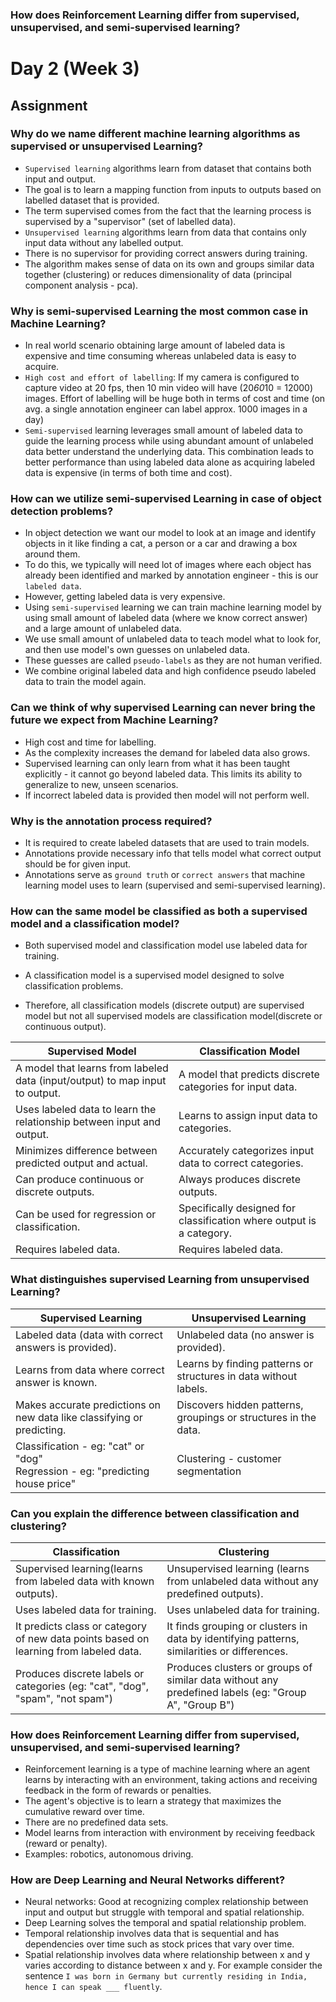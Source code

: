 ### How does Reinforcement Learning differ from supervised, unsupervised, and semi-supervised learning?

# Day 2 (Week 3)

## Assignment

### Why do we name different machine learning algorithms as supervised or unsupervised Learning?

- `Supervised learning` algorithms learn from dataset that contains both input and output.
- The goal is to learn a mapping function from inputs to outputs based on labelled dataset that is provided.
- The term supervised comes from the fact that the learning process is supervised by a "supervisor" (set of labelled data).
- `Unsupervised learning` algorithms learn from data that contains only input data without any labelled output.
- There is no supervisor for providing correct answers during training.
- The algorithm makes sense of data on its own and groups similar data together (clustering) or reduces dimensionality of data (principal component analysis - pca).

### Why is semi-supervised Learning the most common case in Machine Learning?

- In real world scenario obtaining large amount of labeled data is expensive and time consuming whereas unlabeled data is easy to acquire.
- `High cost and effort of labelling`: If my camera is configured to capture video at 20 fps, then 10 min video will have (20*60*10 = 12000) images. Effort of labelling will be huge both in terms of cost and time (on avg. a single annotation engineer can label approx. 1000 images in a day)
- `Semi-supervised` learning leverages small amount of labeled data to guide the learning process while using abundant amount of unlabeled data better understand the underlying data. This combination leads to better performance than using labeled data alone as acquiring labeled data is expensive (in terms of both time and cost).

### How can we utilize semi-supervised Learning in case of object detection problems?

- In object detection we want our model to look at an image and identify objects in it like finding a cat, a person or a car and drawing a box around them.
- To do this, we typically will need lot of images where each object has already been identified and marked by annotation engineer - this is our `labeled data`.
- However, getting labeled data is very expensive.
- Using `semi-supervised` learning we can train machine learning model by using small amount of labeled data (where we know correct answer) and a large amount of unlabeled data.
- We use small amount of unlabeled data to teach model what to look for, and then use model's own guesses on unlabeled data.
- These guesses are called `pseudo-labels` as they are not human verified.
- We combine original labeled data and high confidence pseudo labeled data to train the model again.

### Can we think of why supervised Learning can never bring the future we expect from Machine Learning?

- High cost and time for labelling.
- As the complexity increases the demand for labeled data also grows.
- Supervised learning can only learn from what it has been taught explicitly - it cannot go beyond labeled data. This limits its ability to generalize to new, unseen scenarios.
- If incorrect labeled data is provided then model will not perform well.

### Why is the annotation process required?

- It is required to create labeled datasets that are used to train models.
- Annotations provide necessary info that tells model what correct output should be for given input.
- Annotations serve as `ground truth` or `correct answers` that machine learning model uses to learn (supervised and semi-supervised learning).

### How can the same model be classified as both a supervised model and a classification model?

- Both supervised model and classification model use labeled data for training.

- A classification model is a supervised model designed to solve classification problems.

- Therefore, all classification models (discrete output) are supervised model but not all supervised models are classification model(discrete or continuous output).

| Supervised Model                                                             | Classification Model                                                 |
| ---------------------------------------------------------------------------- | -------------------------------------------------------------------- |
| A model that learns from labeled data (input/output) to map input to output. | A model that predicts discrete categories for input data.            |
| Uses labeled data to learn the relationship between input and output.        | Learns to assign input data to categories.                           |
| Minimizes difference between predicted output and actual.                    | Accurately categorizes input data to correct categories.             |
| Can produce continuous or discrete outputs.                                  | Always produces discrete outputs.                                    |
| Can be used for regression or classification.                                | Specifically designed for classification where output is a category. |
| Requires labeled data.                                                       | Requires labeled data.                                               |

### What distinguishes supervised Learning from unsupervised Learning?

| Supervised Learning                                                               | Unsupervised Learning                                            |
| --------------------------------------------------------------------------------- | ---------------------------------------------------------------- |
| Labeled data (data with correct answers is provided).                             | Unlabeled data (no answer is provided).                          |
| Learns from data where correct answer is known.                                   | Learns by finding patterns or structures in data without labels. |
| Makes accurate predictions on new data like classifying or predicting.            | Discovers hidden patterns, groupings or structures in the data.  |
| Classification - eg: "cat" or "dog"<br/>Regression - eg: "predicting house price" | Clustering - customer segmentation                               |

### Can you explain the difference between classification and clustering?

| Classification                                                                        | Clustering                                                                                           |
| ------------------------------------------------------------------------------------- | ---------------------------------------------------------------------------------------------------- |
| Supervised learning(learns from labeled data with known outputs).                     | Unsupervised learning (learns from unlabeled data without any predefined outputs).                   |
| Uses labeled data for training.                                                       | Uses unlabeled data for training.                                                                    |
| It predicts class or category of new data points based on learning from labeled data. | It finds grouping or clusters in data by identifying patterns, similarities or differences.          |
| Produces discrete labels or categories (eg: "cat", "dog", "spam", "not spam")         | Produces clusters or groups of similar data without any predefined labels (eg: "Group A", "Group B") |

### How does Reinforcement Learning differ from supervised, unsupervised, and semi-supervised learning?

- Reinforcement learning is a type of machine learning where an agent learns by interacting with an environment, taking actions and receiving feedback in the form of rewards or penalties.
- The agent's objective is to learn a strategy that maximizes the cumulative reward over time.
- There are no predefined data sets.
- Model learns from interaction with environment by receiving feedback (reward or penalty).
- Examples: robotics, autonomous driving.

### How are Deep Learning and Neural Networks different?

- Neural networks: Good at recognizing complex relationship between input and output but struggle with temporal and spatial relationship.
- Deep Learning solves the temporal and spatial relationship problem.
- Temporal relationship involves data that is sequential and has dependencies over time such as stock prices that vary over time.
- Spatial relationship involves data where relationship between x and y varies according to distance between x and y. For example consider the sentence `I was born in Germany but currently residing in India, hence I can speak ___ fluently`.
